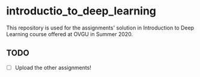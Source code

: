 # introductio_to_deep_learning
This repository is used for the assignments' solution in Introduction to Deep Learning course offered at OVGU in Summer 2020.


## TODO
* [ ] Upload the other assignments! 
